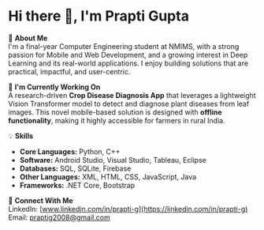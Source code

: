 # Hi there 👋, I'm Prapti Gupta

🚀 **About Me**  
I'm a final-year Computer Engineering student at NMIMS, with a strong passion for Mobile and Web Development, and a growing interest in Deep Learning and its real-world applications. I enjoy building solutions that are practical, impactful, and user-centric.

🌾 **I'm Currently Working On**  
A research-driven **Crop Disease Diagnosis App** that leverages a lightweight Vision Transformer model to detect and diagnose plant diseases from leaf images. This novel mobile-based solution is designed with **offline functionality**, making it highly accessible for farmers in rural India.

💡 **Skills**  
- **Core Languages:** Python, C++  
- **Software:** Android Studio, Visual Studio, Tableau, Eclipse  
- **Databases:** SQL, SQLite, Firebase  
- **Other Languages:** XML, HTML, CSS, JavaScript, Java  
- **Frameworks:** .NET Core, Bootstrap

🔗 **Connect With Me**  
LinkedIn: [www.linkedin.com/in/prapti-g](https://linkedin.com/in/prapti-g)  
Email: praptig2008@gmail.com
